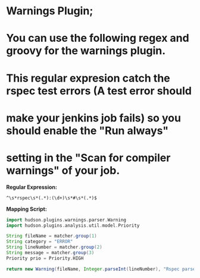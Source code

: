 # Warnings Plugin;
# You can use the following regex and groovy for the warnings plugin.
# This regular expresion catch the rspec test errors (A test error should
# make your jenkins job fails) so you should enable the "Run always" 
# setting in the "Scan for compiler warnings" of your job.

__Regular Expression:__

```
^\s*rspec\s*(.*):(\d+)\s*#\s*(.*)$
```

__Mapping Script:__

```groovy
import hudson.plugins.warnings.parser.Warning
import hudson.plugins.analysis.util.model.Priority

String fileName = matcher.group(1)
String category = "ERROR"
String lineNumber = matcher.group(2)
String message = matcher.group(3)
Priority prio = Priority.HIGH

return new Warning(fileName, Integer.parseInt(lineNumber), "Rspec parser", category, message, prio);
```
